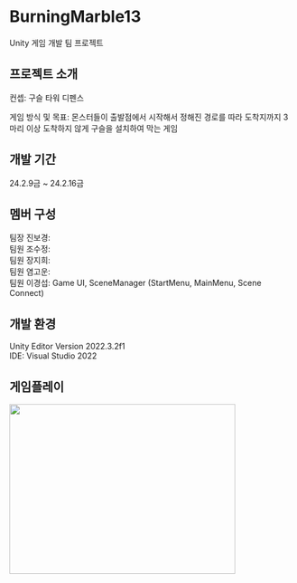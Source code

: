 # BurningMarble13
Unity 게임 개발 팀 프로젝트

## 프로젝트 소개
컨셉: 
구슬 타워 디펜스  

게임 방식 및 목표:
몬스터들이 출발점에서 시작해서 정해진 경로를 따라 도착지까지 3마리 이상 도착하지 않게 구슬을 설치하여 막는 게임

## 개발 기간
24.2.9금 ~ 24.2.16금

## 멤버 구성
팀장 진보경:  
팀원 조수정:  
팀원 장지희:  
팀원 염고운:  
팀원 이경섭: Game UI, SceneManager
             (StartMenu, MainMenu, Scene Connect)

## 개발 환경
Unity Editor Version 2022.3.2f1   
IDE: Visual Studio 2022

## 게임플레이
<img src="https://github.com/Lee-Kyung-Sup/BurningMarble13/assets/120997897/281bc244-e675-47b5-bcca-d490531c47b0" width="400" height="300" />

